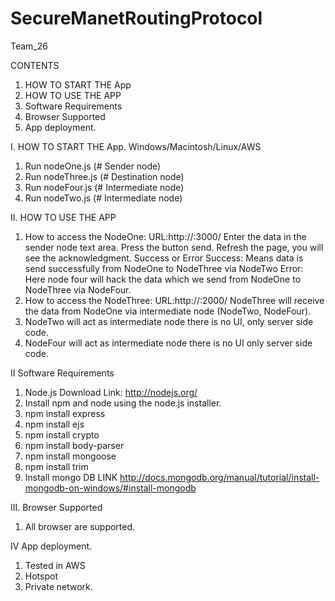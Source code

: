 SecureManetRoutingProtocol
==========================

Team_26


CONTENTS
1.	HOW TO START THE App
2. HOW TO USE THE APP
3. Software Requirements
4. Browser Supported
5. App deployment.

I. HOW TO START THE App.
Windows/Macintosh/Linux/AWS

1. Run nodeOne.js   (# Sender node)
2. Run nodeThree.js (# Destination node)
3. Run nodeFour.js  (# Intermediate node)
4. Run nodeTwo.js   (# Intermediate node)

II. HOW TO USE THE APP
1. How to access the NodeOne: URL:http://<localhost>:3000/
   Enter the data in the sender node text area.
   Press the button send.
   Refresh the page, you will see the acknowledgment. Success or Error
   Success: Means data is send successfully from NodeOne to NodeThree via NodeTwo
   Error: Here node four will hack the data which we send from NodeOne to NodeThree via NodeFour.      
2. How to access the NodeThree: URL:http://<localhost>:2000/
   NodeThree will receive the data from NodeOne via intermediate node (NodeTwo, NodeFour).
3. NodeTwo will act as intermediate node there is no UI, only server side code.
4. NodeFour will act as intermediate node there is no UI only server side code.


II  Software Requirements

1. Node.js Download Link: http://nodejs.org/
2. Install npm and node using the node.js installer.
3. npm install express
4. npm install ejs
5. npm install crypto
6. npm install body-parser
7. npm install mongoose
8. npm install trim
9. Install mongo DB LINK http://docs.mongodb.org/manual/tutorial/install-mongodb-on-windows/#install-mongodb


III.  Browser Supported
1. All browser are supported.

IV  App deployment.

1. Tested in AWS
2. Hotspot
3. Private network.
